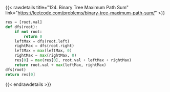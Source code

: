 {{< rawdetails title="124. Binary Tree Maximum Path Sum" link="https://leetcode.com/problems/binary-tree-maximum-path-sum/" >}}
```python
res = [root.val]
def dfs(root):
    if not root:
        return 0
    leftMax = dfs(root.left)
    rightMax = dfs(root.right)
    leftMax = max(leftMax, 0)
    rightMax = max(rightMax, 0)
    res[0] = max(res[0], root.val + leftMax + rightMax)
    return root.val + max(leftMax, rightMax)
dfs(root)
return res[0]
```


{{< endrawdetails >}}
